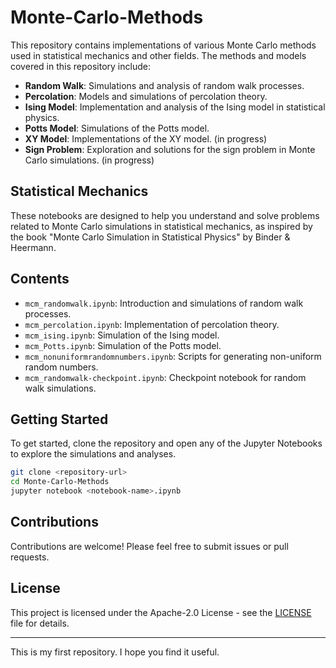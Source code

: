 
# Monte-Carlo-Methods

This repository contains implementations of various Monte Carlo methods used in statistical mechanics and other fields. The methods and models covered in this repository include:

- **Random Walk**: Simulations and analysis of random walk processes.
- **Percolation**: Models and simulations of percolation theory.
- **Ising Model**: Implementation and analysis of the Ising model in statistical physics.
- **Potts Model**: Simulations of the Potts model.
- **XY Model**: Implementations of the XY model. (in progress)
- **Sign Problem**: Exploration and solutions for the sign problem in Monte Carlo simulations. (in progress)

## Statistical Mechanics

These notebooks are designed to help you understand and solve problems related to Monte Carlo simulations in statistical mechanics, as inspired by the book "Monte Carlo Simulation in Statistical Physics" by Binder & Heermann.

## Contents
- `mcm_randomwalk.ipynb`: Introduction and simulations of random walk processes.
- `mcm_percolation.ipynb`: Implementation of percolation theory.
- `mcm_ising.ipynb`: Simulation of the Ising model.
- `mcm_Potts.ipynb`: Simulation of the Potts model.
- `mcm_nonuniformrandomnumbers.ipynb`: Scripts for generating non-uniform random numbers.
- `mcm_randomwalk-checkpoint.ipynb`: Checkpoint notebook for random walk simulations.

## Getting Started
To get started, clone the repository and open any of the Jupyter Notebooks to explore the simulations and analyses.

```bash
git clone <repository-url>
cd Monte-Carlo-Methods
jupyter notebook <notebook-name>.ipynb
```

## Contributions
Contributions are welcome! Please feel free to submit issues or pull requests.

## License
This project is licensed under the Apache-2.0 License - see the [LICENSE](LICENSE) file for details.

---

This is my first repository. I hope you find it useful. 
